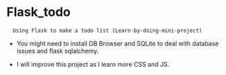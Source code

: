 # Flask_todo


      Using Flask to make a todo list (Learn-by-doing-mini-project)

+ You might need to install DB Browser and SQLite to deal with database issues and flask sqlalchemy.

+ I will improve this project as I learn more CSS and JS.
